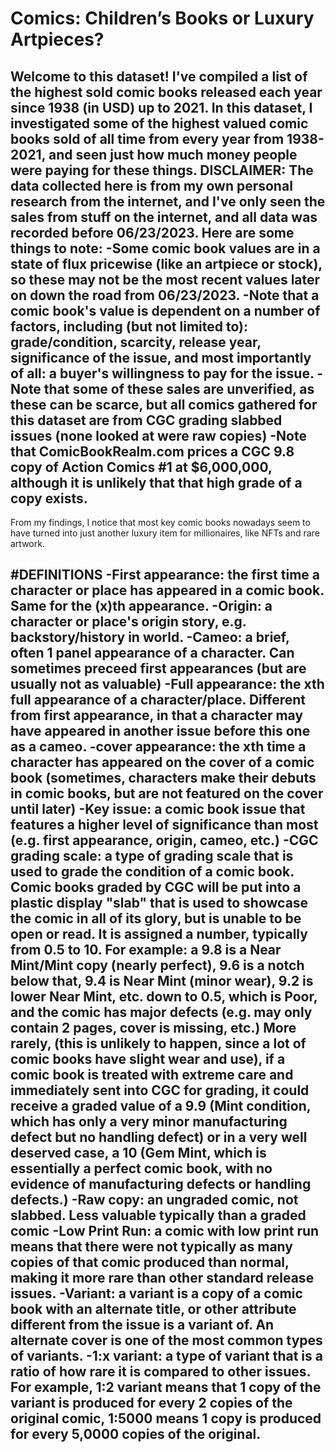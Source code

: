 # Comics: Children’s Books or Luxury Artpieces?

Welcome to this dataset! I've compiled a list of the highest sold comic books released each year since 1938 (in USD) up to 2021. In this dataset, I investigated some of the highest valued comic books sold of all time from every year from 1938-2021, and seen just how much money people were paying for these things. DISCLAIMER: The data collected here is from my own personal research from the internet, and I've only seen the sales from stuff on the internet, and all data was recorded before 06/23/2023. Here are some things to note:
-Some comic book values are in a state of flux pricewise (like an artpiece or stock), so these may not be the most recent values later on down the road from 06/23/2023.
-Note that a comic book's value is dependent on a number of factors, including (but not limited to): grade/condition, scarcity, release year, significance of the issue, and most importantly of all: a buyer's willingness to pay for the issue.
-Note that some of these sales are unverified, as these can be scarce, but all comics gathered for this dataset are from CGC grading slabbed issues (none looked at were raw copies)
-Note that ComicBookRealm.com prices a CGC 9.8 copy of Action Comics #1 at $6,000,000, although it is unlikely that that high grade of a copy exists.
-
From my findings, I notice that most key comic books nowadays seem to have turned into just another luxury item for millionaires, like NFTs and rare artwork.

#DEFINITIONS
-First appearance: the first time a character or place has appeared in a comic book. Same for the __(x)th__ appearance.
-Origin: a character or place's origin story, e.g. backstory/history in world.
-Cameo: a brief, often 1 panel appearance of a character. Can sometimes preceed first appearances (but are usually not as valuable)
-Full appearance: the xth full appearance of a character/place. Different from first appearance, in that a character may have appeared in another issue before this one as a cameo.
-cover appearance: the xth time a character has appeared on the cover of a comic book (sometimes, characters make their debuts in comic books, but are not featured on the cover until later)
-Key issue: a comic book issue that features a higher level of significance than most (e.g. first appearance, origin, cameo, etc.)
-CGC grading scale: a type of grading scale that is used to grade the condition of a comic book. Comic books graded by CGC will be put into a plastic display "slab" that is used to showcase the comic in all of its glory, but is unable to be open or read. It is assigned a number, typically from 0.5 to 10. For example: a 9.8 is a Near Mint/Mint copy (nearly perfect), 9.6 is a notch below that, 9.4 is Near Mint (minor wear), 9.2 is lower Near Mint, etc. down to 0.5, which is Poor, and the comic has major defects (e.g. may only contain 2 pages, cover is missing, etc.) More rarely, (this is unlikely to happen, since a lot of comic books have slight wear and use), if a comic book is treated with extreme care and immediately sent into CGC for grading, it could receive a graded value of a 9.9 (Mint condition, which has only a very minor manufacturing defect but no handling defect) or in a very well deserved case, a 10 (Gem Mint, which is essentially a perfect comic book, with no evidence of manufacturing defects or handling defects.) 
-Raw copy: an ungraded comic, not slabbed. Less valuable typically than a graded comic
-Low Print Run: a comic with low print run means that there were not typically as many copies of that comic produced than normal, making it more rare than other standard release issues.
-Variant: a variant is a copy of a comic book with an alternate title, or other attribute different from the issue is a variant of. An alternate cover is one of the most common types of variants.
-1:x variant: a type of variant that is a ratio of how rare it is compared to other issues. For example, 1:2 variant means that 1 copy of the variant is produced for every 2 copies of the original comic, 1:5000 means 1 copy is produced for every 5,0000 copies of the original. 
-
